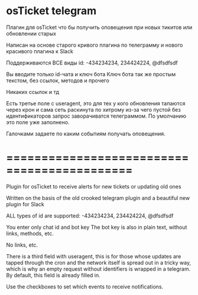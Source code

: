 # osTicket telegram
Плагин для osTicket что бы получить оповещения при новых тикитов или обновлении старых

Написан на основе старого кривого плагина по телеграмму и нового красивого плагина к Slack


Поддерживаются ВСЕ виды id: -434234234, 234424224, @dfsdfsdf

Вы вводите только id-чата и ключ бота
Ключ бота так же простым текстом, без ссылок, методов и прочего

Никаких ссылок и тд

Есть третье поле с useragent, это для тех у кого обновления тапаются через крон и сама сеть раскинута по хитрому из-за чего пустой без идентификаторов запрос заворачиватся телеграммом.  По умолчанию это поле уже заполнено.


Галочками задаете по каким событиям получать оповещения.


# ============================================

Plugin for osTicket to receive alerts for new tickets or updating old ones

Written on the basis of the old crooked telegram plugin and a beautiful new plugin for Slack


ALL types of id are supported: -434234234, 234424224, @dfsdfsdf

You enter only chat id and bot key
The bot key is also in plain text, without links, methods, etc.

No links, etc.

There is a third field with useragent, this is for those whose updates are tapped through the cron and the network itself is spread out in a tricky way, which is why an empty request without identifiers is wrapped in a telegram. By default, this field is already filled in.


Use the checkboxes to set which events to receive notifications.
